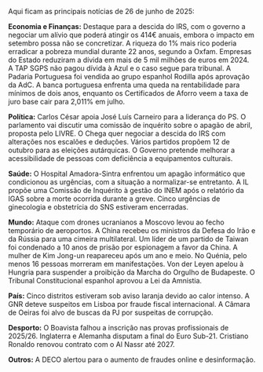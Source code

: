 Aqui ficam as principais notícias de 26 de junho de 2025:

**Economia e Finanças:** Destaque para a descida do IRS, com o governo a negociar um alívio que poderá atingir os 414€ anuais, embora o impacto em setembro possa não se concretizar. A riqueza do 1% mais rico poderia erradicar a pobreza mundial durante 22 anos, segundo a Oxfam. Empresas do Estado reduziram a dívida em mais de 5 mil milhões de euros em 2024. A TAP SGPS não pagou dívida à Azul e o caso segue para tribunal. A Padaria Portuguesa foi vendida ao grupo espanhol Rodilla após aprovação da AdC. A banca portuguesa enfrenta uma queda na rentabilidade para mínimos de dois anos, enquanto os Certificados de Aforro veem a taxa de juro base cair para 2,011% em julho.

**Política:** Carlos César apoia José Luís Carneiro para a liderança do PS. O parlamento vai discutir uma comissão de inquérito sobre o apagão de abril, proposta pelo LIVRE. O Chega quer negociar a descida do IRS com alterações nos escalões e deduções. Vários partidos propõem 12 de outubro para as eleições autárquicas. O Governo pretende melhorar a acessibilidade de pessoas com deficiência a equipamentos culturais.

**Saúde:** O Hospital Amadora-Sintra enfrentou um apagão informático que condicionou as urgências, com a situação a normalizar-se entretanto. A IL propõe uma Comissão de Inquérito à gestão do INEM após o relatório da IGAS sobre a morte ocorrida durante a greve. Cinco urgências de ginecologia e obstetrícia do SNS estiveram encerradas.

**Mundo:** Ataque com drones ucranianos a Moscovo levou ao fecho temporário de aeroportos. A China recebeu os ministros da Defesa do Irão e da Rússia para uma cimeira multilateral. Um líder de um partido de Taiwan foi condenado a 10 anos de prisão por espionagem a favor da China. A mulher de Kim Jong-un reapareceu após um ano e meio. No Quénia, pelo menos 16 pessoas morreram em manifestações. Von der Leyen apelou à Hungria para suspender a proibição da Marcha do Orgulho de Budapeste. O Tribunal Constitucional espanhol aprovou a Lei da Amnistia.

**País:** Cinco distritos estiveram sob aviso laranja devido ao calor intenso. A GNR deteve suspeitos em Lisboa por fraude fiscal internacional. A Câmara de Oeiras foi alvo de buscas da PJ por suspeitas de corrupção.

**Desporto:** O Boavista falhou a inscrição nas provas profissionais de 2025/26. Inglaterra e Alemanha disputam a final do Euro Sub-21. Cristiano Ronaldo renovou contrato com o Al Nassr até 2027.

**Outros:** A DECO alertou para o aumento de fraudes online e desinformação.